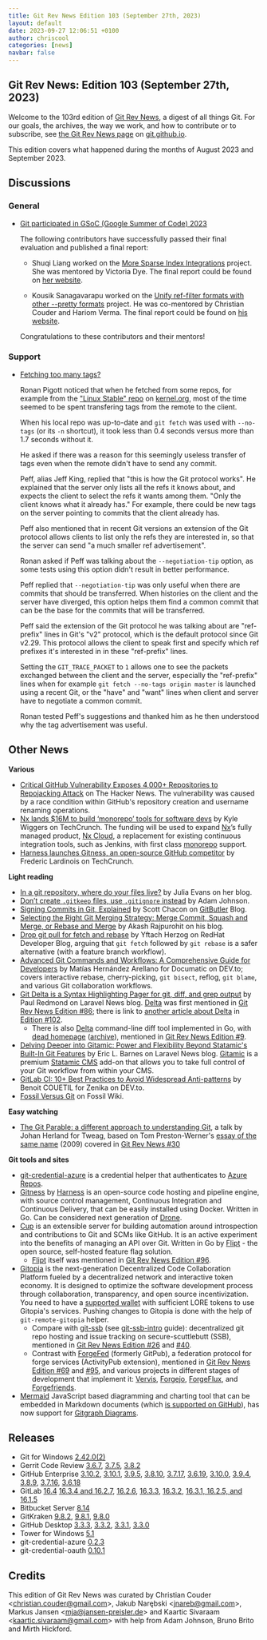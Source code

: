 ```yaml
---
title: Git Rev News Edition 103 (September 27th, 2023)
layout: default
date: 2023-09-27 12:06:51 +0100
author: chriscool
categories: [news]
navbar: false
---
```


## Git Rev News: Edition 103 (September 27th, 2023)

Welcome to the 103rd edition of [Git Rev News](https://git.github.io/rev_news/rev_news/),
a digest of all things Git. For our goals, the archives, the way we work, and how to contribute or to
subscribe, see [the Git Rev News page](https://git.github.io/rev_news/rev_news/) on [git.github.io](http://git.github.io).

This edition covers what happened during the months of August 2023 and September 2023.

## Discussions

### General

* [Git participated in GSoC (Google Summer of Code) 2023](https://summerofcode.withgoogle.com/programs/2023/organizations/git)

  The following contributors have successfully passed their final
  evaluation and published a final report:

  - Shuqi Liang worked on the
    [More Sparse Index Integrations](https://summerofcode.withgoogle.com/programs/2023/projects/Rkbc1Abe)
    project. She was mentored by Victoria Dye. The final
    report could be found on [her website](https://cheskaqiqi.github.io/2023/08/22/Final/).

  - Kousik Sanagavarapu worked on the
    [Unify ref-filter formats with other --pretty formats](https://summerofcode.withgoogle.com/programs/2023/projects/rck3kmq2)
    project. He was co-mentored by Christian Couder and Hariom Verma.
    The final report could be found on [his website](https://five-sh.github.io/2023/08/26/the-final-report).

  Congratulations to these contributors and their mentors!

<!---
### Reviews
-->

### Support

* [Fetching too many tags?](https://lore.kernel.org/git/274ec1a2152b0fd53b35c1591f5177e0b0713430@rjp.ie/)

  Ronan Pigott noticed that when he fetched from some repos, for
  example from the
  ["Linux Stable" repo](https://git.kernel.org/pub/scm/linux/kernel/git/stable/linux)
  on [kernel.org](https://git.kernel.org/), most of the time seemed to
  be spent transfering tags from the remote to the client.

  When his local repo was up-to-date and `git fetch` was used with
  `--no-tags` (or its `-n` shortcut), it took less than 0.4 seconds
  versus more than 1.7 seconds without it.

  He asked if there was a reason for this seemingly useless transfer of
  tags even when the remote didn't have to send any commit.

  Peff, alias Jeff King, replied that "this is how the Git protocol
  works". He explained that the server only lists all the refs it
  knows about, and expects the client to select the refs it wants
  among them. "Only the client knows what it already has." For
  example, there could be new tags on the server pointing to commits
  that the client already has.

  Peff also mentioned that in recent Git versions an extension of the
  Git protocol allows clients to list only the refs they are
  interested in, so that the server can send "a much smaller ref
  advertisement".

  Ronan asked if Peff was talking about the `--negotiation-tip`
  option, as some tests using this option didn't result in better
  performance.

  Peff replied that `--negotiation-tip` was only useful when there are
  commits that should be transferred. When histories on the client and
  the server have diverged, this option helps them find a common
  commit that can be the base for the commits that will be
  transferred.

  Peff said the extension of the Git protocol he was talking about are
  "ref-prefix" lines in Git's "v2" protocol, which is the default
  protocol since Git v2.29. This protocol allows the client to speak
  first and specify which ref prefixes it's interested in in these
  "ref-prefix" lines.

  Setting the `GIT_TRACE_PACKET` to `1` allows one to see the packets
  exchanged between the client and the server, especially the
  "ref-prefix" lines when for example `git fetch --no-tags origin
  master` is launched using a recent Git, or the "have" and "want"
  lines when client and server have to negotiate a common commit.

  Ronan tested Peff's suggestions and thanked him as he then
  understood why the tag advertisement was useful.

<!---
## Developer Spotlight:
-->

## Other News

__Various__

* [Critical GitHub Vulnerability Exposes 4,000+ Repositories to Repojacking Attack](https://thehackernews.com/2023/09/critical-github-vulnerability-exposes.html)
  on The Hacker News.  The vulnerability was caused by a race condition
  within GitHub's repository creation and username renaming operations.
* [Nx lands $16M to build ‘monorepo’ tools for software devs](https://techcrunch.com/2023/09/25/nx-lands-16m-to-build-monorepo-tools-for-software-devs/)
  by Kyle Wiggers on TechCrunch.  The funding will be used to expand
  [Nx](https://nx.dev/)’s fully managed product,
  [Nx Cloud](https://nx.dev/nx-cloud/intro/what-is-nx-cloud),
  a replacement for existing continuous integration tools, such as Jenkins,
  with first class [monorepo](https://monorepo.tools/) support.
* [Harness launches Gitness, an open-source GitHub competitor](https://techcrunch.com/2023/09/21/oh-gitness-harness-launches-gitness-an-open-source-github-competitor/)
  by Frederic Lardinois on TechCrunch.


__Light reading__

* [In a git repository, where do your files live?](https://jvns.ca/blog/2023/09/14/in-a-git-repository--where-do-your-files-live-/)
  by Julia Evans on her blog.
* [Don’t create `.gitkeep` files, use `.gitignore` instead](https://adamj.eu/tech/2023/09/18/git-dont-create-gitkeep/) by Adam Johnson.
* [Signing Commits in Git, Explained](https://blog.gitbutler.com/signing-commits-in-git-explained/)
  by Scott Chacon on [GitButler](https://gitbutler.com/) Blog.
* [Selecting the Right Git Merging Strategy: Merge Commit, Squash and Merge, or Rebase and Merge](https://akashrajpurohit.com/blog/selecting-the-right-git-merging-strategy-merge-commit-squash-and-merge-or-rebase-and-merge/)
  by Akash Rajpurohit on his blog.
* [Drop git pull for fetch and rebase](https://developers.redhat.com/articles/2023/09/07/drop-git-pull-fetch-and-rebase)
  by Yftach Herzog on RedHat Developer Blog, arguing that `git fetch` followed
  by `git rebase` is a safer alternative (with a feature branch workflow).
* [Advanced Git Commands and Workflows: A Comprehensive Guide for Developers](https://dev.to/documatic/advanced-git-commands-and-workflows-a-comprehensive-guide-for-developers-5865)
  by Matías Hernández Arellano for Documatic on DEV\.to;
  covers interactive rebase, cherry-picking, `git bisect`, reflog, `git blame`,
  and various Git collaboration workflows.
* [Git Delta is a Syntax Highlighting Pager for git, diff, and grep output](https://laravel-news.com/git-delta)
  by Paul Redmond on Laravel News blog.  [Delta](https://dandavison.github.io/delta/)
  was first mentioned in [Git Rev News Edition #86](https://git.github.io/rev_news/2022/04/30/edition-86/);
  there is link to [another article about Delta](https://dev.to/cloudx/delta-a-new-git-diff-tool-to-rock-your-productivity-2773)
  in [Edition #102](https://git.github.io/rev_news/2023/08/31/edition-102/).
    * There is also [Delta](https://github.com/octavore/delta) command-line diff tool
      implemented in Go, with [dead homepage](http://delta.octavore.com/)
      ([archive](https://web.archive.org/web/20201108092055/http://delta.octavore.com/)),
      mentioned in [Git Rev News Edition #9](https://git.github.io/rev_news/2015/11/11/edition-9/).
* [Delving Deeper into Gitamic: Power and Flexibility Beyond Statamic's Built-In Git Features](https://laravel-news.com/gitamic)
  by Eric L. Barnes on Laravel News blog.
  [Gitamic](https://marketplace.anystack.sh/item/gitamic) is a premium
  [Statamic CMS](https://statamic.com/) add-on that allows you
  to take full control of your Git workflow from within your CMS.
* [GitLab CI: 10+ Best Practices to Avoid Widespread Anti-patterns](https://dev.to/zenika/gitlab-ci-10-best-practices-to-avoid-widespread-anti-patterns-2mb5)
  by Benoit COUETIL for Zenika on DEV\.to.
* [Fossil Versus Git](https://www.fossil-scm.org/home/doc/trunk/www/fossil-v-git.wiki)
  on Fossil Wiki.



__Easy watching__

* [The Git Parable: a different approach to understanding Git](https://www.youtube.com/watch?v=ANNboouhNHE),
  a talk by Johan Herland for Tweag, based on Tom Preston-Werner's
  [essay of the same name](https://tom.preston-werner.com/2009/05/19/the-git-parable.html) (2009)
  covered in [Git Rev News #30](https://git.github.io/rev_news/2017/08/16/edition-30/)


__Git tools and sites__

* [git-credential-azure](https://github.com/hickford/git-credential-azure) is a credential helper
  that authenticates to [Azure Repos](https://azure.microsoft.com/en-us/products/devops/repos).
* [Gitness](https://gitness.com/) by [Harness](https://www.harness.io/)
  is an open-source code hosting and pipeline engine,
  with source control management, Continuous Integration and Continuous Delivery,
  that can be easily installed using Docker.  Written in Go.
  Can be considered next generation of [Drone](https://www.drone.io/).
* [Cup](https://cup.flipt.io/) is an extensible server for building automation
  around introspection and contributions to Git and SCMs like GitHub.
  It is an active experiment into the benefits of managing an API over Git.
  Written in Go by [Flipt](https://www.flipt.io/) - the open source, self-hosted
  feature flag solution.
    * [Flipt](https://www.flipt.io/) itself was mentioned in
      [Git Rev News Edition #96](https://git.github.io/rev_news/2023/02/28/edition-96/).
* [Gitopia](https://docs.gitopia.com) is the next-generation
  Decentralized Code Collaboration Platform
  fueled by a decentralized network and interactive token economy.
  It is designed to optimize the software development process through collaboration,
  transparency, and open source incentivization.
  You need to have a [supported wallet](https://docs.gitopia.com/wallet-overview)
  with sufficient LORE tokens to use Gitopia's services.
  Pushing changes to Gitopia is done with the help of `git-remote-gitopia` helper.
    * Compare with [git-ssb](https://scuttlebot.io/apis/community/git-ssb.html)
      (see [git-ssb-intro](https://github.com/hackergrrl/git-ssb-intro) guide):
      decentralized git repo hosting and issue tracking on secure-scuttlebutt (SSB),
      mentioned in [Git Rev News Edition #26](https://git.github.io/rev_news/2017/04/19/edition-26/)
      and [#40](https://git.github.io/rev_news/2018/06/20/edition-40/).
    * Contrast with [ForgeFed](https://forgefed.org/) (formerly GitPub),
      a federation protocol for forge services (ActivityPub extension), mentioned in 
      [Git Rev News Edition #69](https://git.github.io/rev_news/2020/11/27/edition-69/)
      and [#95](https://git.github.io/rev_news/2023/01/31/edition-95/),
      and various projects in different stages of development that implement it:
      [Vervis](https://vervis.peers.community/), [Forgejo](https://forgejo.org/),
      [ForgeFlux](https://forgeflux.org/), and [Forgefriends](https://forgefriends.org/).
* [Mermaid](https://mermaid.js.org/) JavaScript based diagramming and charting tool
  that can be embedded in Markdown documents 
  (which [is supported on GitHub](https://github.blog/2022-02-14-include-diagrams-markdown-files-mermaid/)),
  has now support for [Gitgraph Diagrams](https://mermaid.js.org/syntax/gitgraph.html).


## Releases

+ Git for Windows [2.42.0(2)](https://github.com/git-for-windows/git/releases/tag/v2.42.0.windows.2)
+ Gerrit Code Review [3.6.7](https://www.gerritcodereview.com/3.6.html#367),
[3.7.5](https://www.gerritcodereview.com/3.7.html#375),
[3.8.2](https://www.gerritcodereview.com/3.8.html#382)
+ GitHub Enterprise [3.10.2](https://help.github.com/enterprise-server@3.10/admin/release-notes#3.10.2),
[3.10.1](https://help.github.com/enterprise-server@3.10/admin/release-notes#3.10.1),
[3.9.5](https://help.github.com/enterprise-server@3.9/admin/release-notes#3.9.5),
[3.8.10](https://help.github.com/enterprise-server@3.8/admin/release-notes#3.8.10),
[3.7.17](https://help.github.com/enterprise-server@3.7/admin/release-notes#3.7.17),
[3.6.19](https://help.github.com/enterprise-server@3.6/admin/release-notes#3.6.19),
[3.10.0](https://help.github.com/enterprise-server@3.10/admin/release-notes#3.10.0),
[3.9.4](https://help.github.com/enterprise-server@3.9/admin/release-notes#3.9.4),
[3.8.9](https://help.github.com/enterprise-server@3.8/admin/release-notes#3.8.9),
[3.7.16](https://help.github.com/enterprise-server@3.7/admin/release-notes#3.7.16),
[3.6.18](https://help.github.com/enterprise-server@3.6/admin/release-notes#3.6.18)
+ GitLab [16.4](https://about.gitlab.com/releases/2023/09/22/gitlab-16-4-released/)
[16.3.4 and 16.2.7](https://about.gitlab.com/releases/2023/09/18/security-release-gitlab-16-3-4-released/),
[16.2.6](https://about.gitlab.com/releases/2023/09/12/gitlab-16-2-6-released/),
[16.3.3](https://about.gitlab.com/releases/2023/09/12/gitlab-16-3-3-released/),
[16.3.2](https://about.gitlab.com/releases/2023/09/05/gitlab-16-3-2-released/),
[16.3.1, 16.2.5, and 16.1.5](https://about.gitlab.com/releases/2023/08/31/security-release-gitlab-16-3-1-released/)
+ Bitbucket Server [8.14](https://confluence.atlassian.com/bitbucketserver/bitbucket-server-release-notes-872139866.html)
+ GitKraken [9.8.2](https://help.gitkraken.com/gitkraken-client/current/),
[9.8.1](https://help.gitkraken.com/gitkraken-client/current/),
[9.8.0](https://help.gitkraken.com/gitkraken-client/current/)
+ GitHub Desktop [3.3.3](https://desktop.github.com/release-notes/),
[3.3.2](https://desktop.github.com/release-notes/),
[3.3.1](https://desktop.github.com/release-notes/),
[3.3.0](https://desktop.github.com/release-notes/)
+ Tower for Windows [5.1](https://www.git-tower.com/release-notes/windows?show_tab=release-notes)
+ git-credential-azure [0.2.3](https://github.com/hickford/git-credential-azure/releases/tag/v0.2.3)
+ git-credential-oauth [0.10.1](https://github.com/hickford/git-credential-oauth/releases/tag/v0.10.1)

## Credits

This edition of Git Rev News was curated by
Christian Couder &lt;<christian.couder@gmail.com>&gt;,
Jakub Narębski &lt;<jnareb@gmail.com>&gt;,
Markus Jansen &lt;<mja@jansen-preisler.de>&gt; and
Kaartic Sivaraam &lt;<kaartic.sivaraam@gmail.com>&gt;
with help from Adam Johnson, Bruno Brito and Mirth Hickford.
